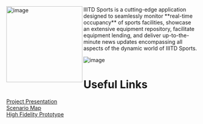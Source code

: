 <img align="left" src="https://github.com/preraksemwal/IIITD_SPORTS/assets/77500750/bf15c9df-9676-4650-b190-f0ac304f50b7" alt="image" width=200>
IIITD Sports is a cutting-edge application designed to seamlessly monitor **real-time occupancy** of sports facilities, showcase an extensive equipment repository, facilitate equipment lending, and deliver up-to-the-minute news updates encompassing all aspects of the dynamic world of IIITD Sports.



![image](https://github.com/preraksemwal/IIITD_SPORTS/assets/77500750/67298157-8553-4492-96e4-44e358031e23)

# **Useful Links**

[Project Presentation](https://docs.google.com/presentation/d/16DwEtUQ8YsfbIJEeh8mgicx4d3g25EHYudWRiQmE9aA/edit?usp=sharing) </br>
[Scenario Map](https://miro.com/app/board/o9J_lVa294k=/?invite_link_id=197605467212) </br>
[High Fidelity Prototype](https://www.figma.com/proto/yGYYfWz1m30gBt6G1JeXvP/Project_final...?node-id=1%3A506&starting-point-node-id=1%3A506) </br>
